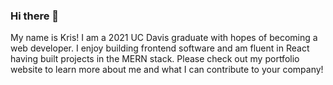 ### Hi there 👋

My name is Kris! I am a 2021 UC Davis graduate with hopes of becoming a web developer. I enjoy building frontend software and am fluent in React having built projects in the MERN stack. Please check out my portfolio website to learn more about me and what I can contribute to your company!
